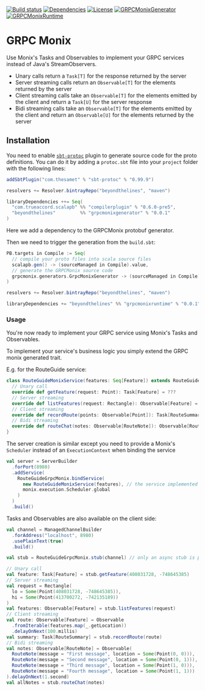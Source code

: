 [![Build status](https://api.travis-ci.org/btlines/grpcmonix.svg?branch=master)](https://travis-ci.org/btlines/grpcmonix)
[![Dependencies](https://app.updateimpact.com/badge/852442212779298816/grpcmonix.svg?config=compile)](https://app.updateimpact.com/latest/852442212779298816/grpcmonix)
[![License](https://img.shields.io/:license-MIT-blue.svg)](https://opensource.org/licenses/MIT)
[![GRPCMonixGenerator](https://api.bintray.com/packages/beyondthelines/maven/grpcmonixgenerator/images/download.svg) ](https://bintray.com/beyondthelines/maven/grpcmonixgenerator/_latestVersion)
[![GRPCMonixRuntime](https://api.bintray.com/packages/beyondthelines/maven/grpcmonixruntime/images/download.svg) ](https://bintray.com/beyondthelines/maven/grpcmonixruntime/_latestVersion)

# GRPC Monix

Use Monix's Tasks and Observables to implement your GRPC services instead of Java's StreamObservers.

- Unary calls return a `Task[T]` for the response returned by the server
- Server streaming calls return an `Observable[T]` for the elements returned by the server
- Client streaming calls take an `Observable[T]` for the elements emitted by the client and return a `Task[U]` for the server response
- Bidi streaming calls take an `Observable[T]` for the elements emitted by the client and return an `Observable[U]` for the elements returned by the server

## Installation

You need to enable [`sbt-protoc`](https://github.com/thesamet/sbt-protoc) plugin to generate source code for the proto definitions.
You can do it by adding a `protoc.sbt` file into your `project` folder with the following lines:

```scala
addSbtPlugin("com.thesamet" % "sbt-protoc" % "0.99.9")

resolvers += Resolver.bintrayRepo("beyondthelines", "maven")

libraryDependencies ++= Seq(
  "com.trueaccord.scalapb" %% "compilerplugin" % "0.6.0-pre5",
  "beyondthelines"         %% "grpcmonixgenerator" % "0.0.1"
)
```

Here we add a dependency to the GRPCMonix protobuf generator. 

Then we need to trigger the generation from the `build.sbt`:

```scala
PB.targets in Compile := Seq(
  // compile your proto files into scala source files
  scalapb.gen() -> (sourceManaged in Compile).value,
  // generate the GRPCMonix source code
  grpcmonix.generators.GrpcMonixGenerator -> (sourceManaged in Compile).value
)

resolvers += Resolver.bintrayRepo("beyondthelines", "maven")

libraryDependencies += "beyondthelines" %% "grpcmonixruntime" % "0.0.1"
```

### Usage

You're now ready to implement your GRPC service using Monix's Tasks and Observables.

To implement your service's business logic you simply extend the GRPC monix generated trait.

E.g. for the RouteGuide service: 

```scala
class RouteGuideMonixService(features: Seq[Feature]) extends RouteGuideGrpcMonix.RouteGuide {
  // Unary call
  override def getFeature(request: Point): Task[Feature] = ???
  // Server streaming
  override def listFeatures(request: Rectangle): Observable[Feature] = ???
  // Client streaming
  override def recordRoute(points: Observable[Point]): Task[RouteSummary] = ???
  // Bidi streaming
  override def routeChat(notes: Observable[RouteNote]): Observable[RouteNote] = ???
}
```

The server creation is similar except you need to provide a Monix's `Scheduler` instead of an `ExecutionContext` when binding the service 

```scala
val server = ServerBuilder
  .forPort(8980)
  .addService(
    RouteGuideGrpcMonix.bindService(
      new RouteGuideMonixService(features), // the service implemented above
      monix.execution.Scheduler.global
    )
  )
  .build()    
```

Tasks and Observables are also available on the client side:

```scala
val channel = ManagedChannelBuilder
  .forAddress("localhost", 8980)
  .usePlainText(true)
  .build()

val stub = RouteGuideGrpcMonix.stub(channel) // only an async stub is provided

// Unary call
val feature: Task[Feature] = stub.getFeature(408031728, -748645385)
// Server streaming
val request = Rectangle(
  lo = Some(Point(408031728, -748645385)),
  hi = Some(Point(413700272, -742135189))
)
val features: Observable[Feature] = stub.listFeatures(request)
// Client streaming
val route: Observable[Feature] = Observable
  .fromIterable(features.map(_.getLocation)) 
  .delayOnNext(100.millis)
val summary: Task[RouteSummary] = stub.recordRoute(route)
// Bidi streaming
val notes: Observable[RouteNote] = Observable(
  RouteNote(message = "First message", location = Some(Point(0, 0))),
  RouteNote(message = "Second message", location = Some(Point(0, 1))),
  RouteNote(message = "Third message", location = Some(Point(1, 0))),
  RouteNote(message = "Fourth message", location = Some(Point(1, 1)))
).delayOnNext(1.second)
val allNotes = stub.routeChat(notes)
```

